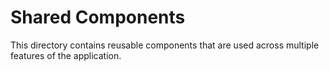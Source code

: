 
# Shared Components

This directory contains reusable components that are used across multiple features of the application.
